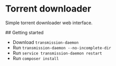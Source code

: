 # Torrent downloader

Simple torrent downloader web interface.

## Getting started

* Download `transmission-daemon`
* Run `transmission-daemon --no-incomplete-dir`
* Run `service transmission-daemon restart`
* Run `composer install`